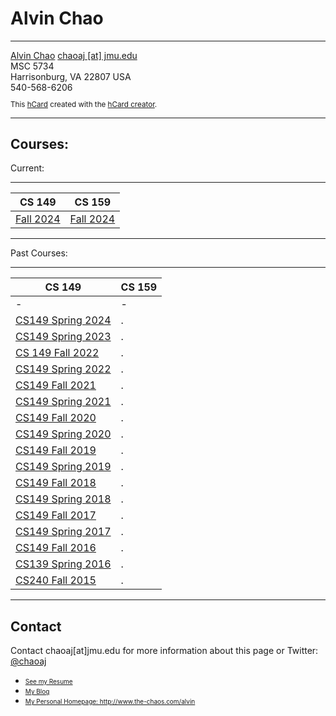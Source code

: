 # Alvin Chao
------

<div id="hcard-Alvin-Chao" class="vcard">
 <a class="url fn" href="http://www.the-chaos.com/alvin">Alvin Chao</a>
 <a class="email" href="mailto:chaoaj [at] jmu.edu">chaoaj [at] jmu.edu</a>
 <div class="adr">
  <div class="street-address">MSC 5734</div>
  <span class="locality">Harrisonburg</span>,
  <span class="region">VA</span>
  <span class="postal-code">22807</span>
  <span class="country-name">USA</span>
 </div>
 <div class="tel">540-568-6206</div>

<p style="font-size:smaller;">This <a href="http://microformats.org/wiki/hcard">hCard</a> created with the <a href="http://microformats.org/code/hcard/creator">hCard creator</a>.</p>
</div>

------
## Courses:

Current:<br/>

-----------------------------------------------------------------------------------------------------------
| CS 149                                                                                 | CS 159          |
| -------------------------------------------------------------------------------------- | ---------------- |
| [Fall 2024](#)                                                                              | [Fall 2024](#)      |
-----------------------------------------------------------------------------------------------------------

<p>Past Courses:</p>

----------------------------------------------------------------------------------------------------
| CS 149                                                                                 | CS 159 |
| -------------------------------------------------------------------------------------- | ------ |
| -                                                                                      | -      |
| <a href="cs149spring2024/index.html">CS149 Spring 2024</a>                             | .      |
| <a href="cs149spring2023/index.shtml">CS149 Spring 2023</a>                            | .      |
| <a href="cs149fall2022/index.shtml">CS 149 Fall 2022</a>                               | .      |
| <a href="cs149spring2022/index.shtml">CS149 Spring 2022</a>                            | .      |
| <a href="cs149fall2021/index.shtml">CS149 Fall 2021</a>                                | .      |
| <a href="cs149spring2021/index.shtml">CS149 Spring 2021</a>                            | .      |
| <a href="cs149fall2020/index.shtml">CS149 Fall 2020</a>                                | .      |
| <a href="cs149spring2020/index.shtml">CS149 Spring 2020</a>                            | .      |
| <a href="cs149fall2019/index.shtml">CS149 Fall 2019</a>                                | .      |
| <a href="cs149spring2019/index.shtml">CS149 Spring 2019</a>                            | .      |
| <a href="cs149fall2018/index.shtml" title="CS149 Fall 2018">CS149 Fall 2018</a>        | .      |
| <a href="cs149spring2018/index.shtml" title="CS 149 Spring 2018">CS149 Spring 2018</a> | .      |
| <a href="cs149fall2017/index.shtml" title="CS 149 Fall 2017">CS149 Fall 2017</a>       | .      |
| <a href="cs149spring2017/index.shtml" title="CS 149 Spring 2017">CS149 Spring 2017</a> | .      |
| <a href="cs149fall2016/index.shtml" title="CS 149 Fall 2016">CS149 Fall 2016</a>       | .      |
| <a href="cs139spring2016.shtml" title="CS139 Spring 2016">CS139 Spring 2016</a>        | .      |
| <a href="Zcs240fall2015/index.shtml" title="CS 240 Fall 2015">CS240 Fall 2015</a>      | .      |
---------------------------------------------------------------------------------------------------


## Contact
 <div class="yui3-u-3-4 yui3u34">
<div style="text-align: left;">Contact chaoaj[at]jmu.edu for more information about this page or Twitter: <a href="https://twitter.com/chaoaj" title="Chaoaj Twitter">@chaoaj</a><br>
 <a href="http://www.the-chaos.com/alvin/ajcres.htm" style="font-size: 10px;"></a></div>
<ul>
<li style="text-align: left;">
<div><a href="http://www.the-chaos.com/alvin/ajcres.htm" style="font-size: 10px;">See my&nbsp;Resume</a></div>
</li>
<li style="text-align: left;">
<div><a href="http://www.the-chaos.com/alvin/ajcres.htm" style="font-size: 10px;"></a><a href="http://pushdashpop.wordpress.com/" style="font-size: 10px;">My Blog</a></div>
</li>
<li>
<div style="text-align: left;"><a href="http://pushdashpop.wordpress.com/" style="font-size: 10px;"></a><a href="http://www.the-chaos.com/alvin" style="font-size: 10px;">My Personal Homepage: http://www.the-chaos.com/alvin</a></div>
</li>
</ul>
</div>
